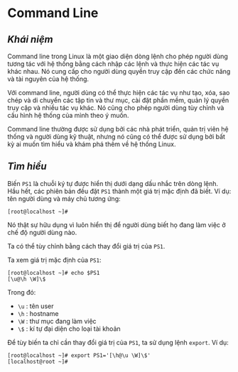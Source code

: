 # Command Line
## ***Khái niệm***
Command line trong Linux là một giao diện dòng lệnh cho phép người dùng tương tác với hệ thống bằng cách nhập các lệnh và thực hiện các tác vụ khác nhau. Nó cung cấp cho người dùng quyền truy cập đến các chức năng và tài nguyên của hệ thống.

Với command line, người dùng có thể thực hiện các tác vụ như tạo, xóa, sao chép và di chuyển các tập tin và thư mục, cài đặt phần mềm, quản lý quyền truy cập và nhiều tác vụ khác. Nó cũng cho phép người dùng tùy chỉnh và cấu hình hệ thống của mình theo ý muốn.

Command line thường được sử dụng bởi các nhà phát triển, quản trị viên hệ thống và người dùng kỹ thuật, nhưng nó cũng có thể được sử dụng bởi bất kỳ ai muốn tìm hiểu và khám phá thêm về hệ thống Linux.
## ***Tìm hiểu***
Biến `PS1` là chuỗi ký tự được hiển thị dưới dạng dấu nhắc trên dòng lệnh. Hầu hết, các phiên bản đều đặt `PS1` thành một giá trị mặc định đã biết. Ví dụ: tên người dùng và máy chủ tương ứng:

`[root@localhost ~]#`

Nó thật sự hữu dụng vì luôn hiển thị để người dùng biết họ đang làm việc ở chế độ người dùng nào.

Ta có thể tùy chỉnh bằng cách thay đổi giá trị của `PS1`.

Ta xem giá trị mặc định của `PS1`:
```
[root@localhost ~]# echo $PS1
[\u@\h \W]\$
```

Trong đó: 
- `\u` : tên user
- `\h` : hostname
- `\W` : thư mục đang làm việc
- `\$` : kí tự đại diện cho loại tài khoản

Để tùy biến ta chỉ cần thay đổi giá trị của `PS1`, ta sử dụng lệnh `export`. Ví dụ: 
```
[root@localhost ~]# export PS1='[\h@\u \W]\$'
[localhost@root ~]# 
```